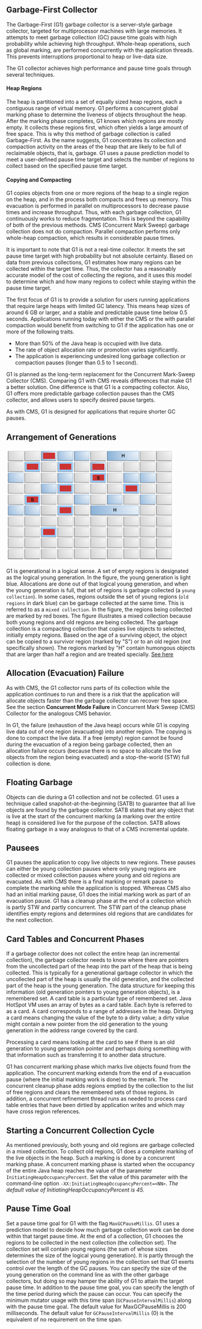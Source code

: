 ## Garbage-First Collector
The Garbage-First (G1) garbage collector is a server-style garbage
collector, targeted for multiprocessor machines with large memories. It
attempts to meet garbage collection (GC) pause time goals with high
probability while achieving high throughput. Whole-heap operations, such
as global marking, are performed concurrently with the application
threads. This prevents interruptions proportional to heap or live-data
size.

The G1 collector achieves high performance and pause time goals through
several techniques.

#### Heap Regions
The heap is partitioned into a set of equally sized heap
regions, each a contiguous range of virtual memory. G1 performs a
concurrent global marking phase to determine the liveness of objects
throughout the heap. After the marking phase completes, G1 knows which
regions are mostly empty. It collects these regions first, which often
yields a large amount of free space. This is why this method of garbage
collection is called Garbage-First. As the name suggests, G1
concentrates its collection and compaction activity on the areas of the
heap that are likely to be full of reclaimable objects, that is,
garbage. G1 uses a pause prediction model to meet a user-defined pause
time target and selects the number of regions to collect based on the
specified pause time target.

#### Copying and Compacting
G1 copies objects from one or more regions of the heap to a single
region on the heap, and in the process both compacts and frees up
memory. This evacuation is performed in parallel on multiprocessors to
decrease pause times and increase throughput. Thus, with each garbage
collection, G1 continuously works to reduce fragmentation. This is
beyond the capability of both of the previous methods. CMS (Concurrent
Mark Sweep) garbage collection does not do compaction. Parallel
compaction performs only whole-heap compaction, which results in
considerable pause times.
  
It is important to note that G1 is not a real-time collector. It meets
the set pause time target with high probability but not absolute
certainty. Based on data from previous collections, G1 estimates how
many regions can be collected within the target time. Thus, the
collector has a reasonably accurate model of the cost of collecting the
regions, and it uses this model to determine which and how many regions
to collect while staying within the pause time target.
  
The first focus of G1 is to provide a solution for users running
applications that require large heaps with limited GC latency. This
means heap sizes of around 6 GB or larger, and a stable and predictable
pause time below 0.5 seconds. Applications running today with either the
CMS or the with parallel compaction would benefit from switching to G1
if the application has one or more of the following traits.

- More than 50% of the Java heap is occupied with live data.
- The rate of object allocation rate or promotion varies significantly.
- The application is experiencing undesired long garbage collection or
  compaction pauses (longer than 0.5 to 1 second).
  
G1 is planned as the long-term replacement for the Concurrent Mark-Sweep
Collector (CMS). Comparing G1 with CMS reveals differences that make G1
a better solution. One difference is that G1 is a compacting collector.
Also, G1 offers more predictable garbage collection pauses than the CMS
collector, and allows users to specify desired pause targets.

As with CMS, G1 is designed for applications that require shorter GC pauses.

## Arrangement of Generations
![Arrangement of generation for G1](./arrangement_of_generation_for_G1_collector.png)

G1 is generational in a logical sense. A set of empty regions is
designated as the logical young generation. In the figure, the young
generation is light blue. Allocations are done out of that logical young
generation, and when the young generation is full, that set of regions
is garbage collected (a `young collection`). In some cases, regions
outside the set of young regions (`old regions` in dark blue) can be
garbage collected at the same time. This is referred to as a `mixed
collection`. In the figure, the regions being collected are marked by
red boxes. The figure illustrates a mixed collection because both young
regions and old regions are being collected. The garbage collection is a
compacting collection that copies live objects to selected, initially
empty regions. Based on the age of a surviving object, the object can be
copied to a survivor region (marked by "S") or to an old region (not
specifically shown). The regions marked by "H" contain humongous objects
that are larger than half a region and are treated specially.
[See here](./G1Tuning.md)

## Allocation (Evacuation) Failure
As with CMS, the G1 collector runs parts of its collection while the
application continues to run and there is a risk that the application
will allocate objects faster than the garbage collector can recover free
space. See the section **Concurrent Mode Failure** in Concurrent Mark
Sweep (CMS) Collector for the analogous CMS behavior.

In G1, the failure (exhaustion of the Java heap) occurs while G1 is
copying live data out of one region (evacuating) into another region.
The copying is done to compact the live data. If a free (empty) region
cannot be found during the evacuation of a region being garbage
collected, then an allocation failure occurs (because there is no space
to allocate the live objects from the region being evacuated) and a
stop-the-world (STW) full collection is done.

## Floating Garbage
Objects can die during a G1 collection and not be collected. G1 uses a
technique called snapshot-at-the-beginning (SATB) to guarantee that all
live objects are found by the garbage collector. SATB states that any
object that is live at the start of the concurrent marking (a marking
over the entire heap) is considered live for the purpose of the
collection. SATB allows floating garbage in a way analogous to that of a
CMS incremental update.

## Pausees
G1 pauses the application to copy live objects to new regions. These
pauses can either be young collection pauses where only young regions
are collected or mixed collection pauses where young and old regions are
evacuated. As with CMS there is a final marking or remark pause to
complete the marking while the application is stopped. Whereas CMS also
had an initial marking pause, G1 does the initial marking work as part
of an evacuation pause. G1 has a cleanup phase at the end of a
collection which is partly STW and partly concurrent. The STW part of
the cleanup phase identifies empty regions and determines old regions
that are candidates for the next collection.

## Card Tables and Concurrent Phases
If a garbage collector does not collect the entire heap (an incremental
collection), the garbage collector needs to know where there are
pointers from the uncollected part of the heap into the part of the heap
that is being collected. This is typically for a generational garbage
collector in which the uncollected part of the heap is usually the old
generation, and the collected part of the heap is the young generation.
The data structure for keeping this information (old generation pointers
to young generation objects), is a remembered set. A card table is a
particular type of remembered set. Java HotSpot VM uses an array of
bytes as a card table. Each byte is referred to as a card. A card
corresponds to a range of addresses in the heap. Dirtying a card means
changing the value of the byte to a dirty value; a dirty value might
contain a new pointer from the old generation to the young generation in
the address range covered by the card.

Processing a card means looking at the card to see if there is an old
generation to young generation pointer and perhaps doing something with
that information such as transferring it to another data structure.

G1 has concurrent marking phase which marks live objects found from the
application. The concurrent marking extends from the end of a evacuation
pause (where the initial marking work is done) to the remark. The
concurrent cleanup phase adds regions emptied by the collection to the
list of free regions and clears the remembered sets of those regions. In
addition, a concurrent refinement thread runs as needed to process card
table entries that have been dirtied by application writes and which may
have cross region references.

## Starting a Concurrent Collection Cycle
As mentioned previously, both young and old regions are garbage
collected in a mixed collection. To collect old regions, G1 does a
complete marking of the live objects in the heap. Such a marking is done
by a concurrent marking phase. A concurrent marking phase is started
when the occupancy of the entire Java heap reaches the value of the
parameter `InitiatingHeapOccupancyPercent`. Set the value of this
parameter with the command-line option
`-XX:InitiatingHeapOccupancyPercent=<NN>`. *The default value of
InitiatingHeapOccupancyPercent is 45.*

## Pause Time Goal
Set a pause time goal for G1 with the flag `MaxGCPauseMillis`. G1 uses a
prediction model to decide how much garbage collection work can be done
within that target pause time. At the end of a collection, G1 chooses
the regions to be collected in the next collection (the collection set).
The collection set will contain young regions (the sum of whose sizes
determines the size of the logical young generation). It is partly
through the selection of the number of young regions in the collection
set that G1 exerts control over the length of the GC pauses. You can
specify the size of the young generation on the command line as with the
other garbage collectors, but doing so may hamper the ability of G1 to
attain the target pause time. In addition to the pause time goal, you
can specify the length of the time period during which the pause can
occur. You can specify the minimum mutator usage with this time span
(`GCPauseIntervalMillis`) along with the pause time goal. The default
value for MaxGCPauseMillis is 200 milliseconds. The default value for
`GCPauseIntervalMillis` (0) is the equivalent of no requirement on the
time span.